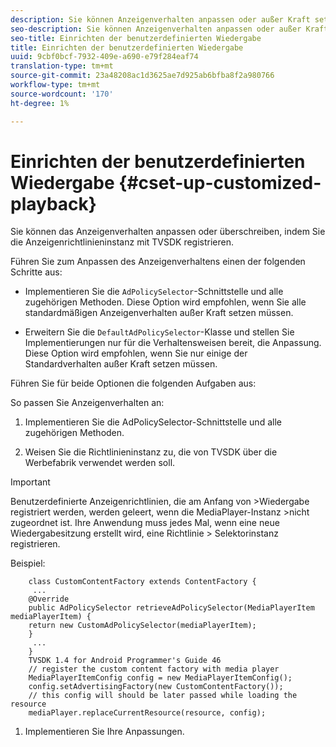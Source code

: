 ```yaml
---
description: Sie können Anzeigenverhalten anpassen oder außer Kraft setzen.
seo-description: Sie können Anzeigenverhalten anpassen oder außer Kraft setzen.
seo-title: Einrichten der benutzerdefinierten Wiedergabe
title: Einrichten der benutzerdefinierten Wiedergabe
uuid: 9cbf0bcf-7932-409e-a690-e79f284eaf74
translation-type: tm+mt
source-git-commit: 23a48208ac1d3625ae7d925ab6bfba8f2a980766
workflow-type: tm+mt
source-wordcount: '170'
ht-degree: 1%

---
```



# Einrichten der benutzerdefinierten Wiedergabe {#cset-up-customized-playback}

Sie können das Anzeigenverhalten anpassen oder überschreiben, indem Sie die Anzeigenrichtlinieninstanz mit TVSDK registrieren.

Führen Sie zum Anpassen des Anzeigenverhaltens einen der folgenden Schritte aus:

* Implementieren Sie die `AdPolicySelector`-Schnittstelle und alle zugehörigen Methoden.
Diese Option wird empfohlen, wenn Sie alle standardmäßigen Anzeigenverhalten außer Kraft setzen müssen.

* Erweitern Sie die `DefaultAdPolicySelector`-Klasse und stellen Sie Implementierungen nur für die Verhaltensweisen bereit, die
Anpassung.
Diese Option wird empfohlen, wenn Sie nur einige der Standardverhalten außer Kraft setzen müssen.

Führen Sie für beide Optionen die folgenden Aufgaben aus:

So passen Sie Anzeigenverhalten an:

1. Implementieren Sie die AdPolicySelector-Schnittstelle und alle zugehörigen Methoden.

1. Weisen Sie die Richtlinieninstanz zu, die von TVSDK über die Werbefabrik verwendet werden soll.

>[!IMPORTANT]
>
>Benutzerdefinierte Anzeigenrichtlinien, die am Anfang von >Wiedergabe registriert werden, werden geleert, wenn die MediaPlayer-Instanz >nicht zugeordnet ist. Ihre Anwendung muss jedes Mal, wenn eine neue Wiedergabesitzung erstellt wird, eine Richtlinie > Selektorinstanz registrieren.

Beispiel:

```
    class CustomContentFactory extends ContentFactory {
     ...
    @Override
    public AdPolicySelector retrieveAdPolicySelector(MediaPlayerItem mediaPlayerItem) {
    return new CustomAdPolicySelector(mediaPlayerItem);
    }
     ...
    }
    TVSDK 1.4 for Android Programmer's Guide 46
    // register the custom content factory with media player
    MediaPlayerItemConfig config = new MediaPlayerItemConfig();
    config.setAdvertisingFactory(new CustomContentFactory());
    // this config will should be later passed while loading the resource
    mediaPlayer.replaceCurrentResource(resource, config);
```

1. Implementieren Sie Ihre Anpassungen.